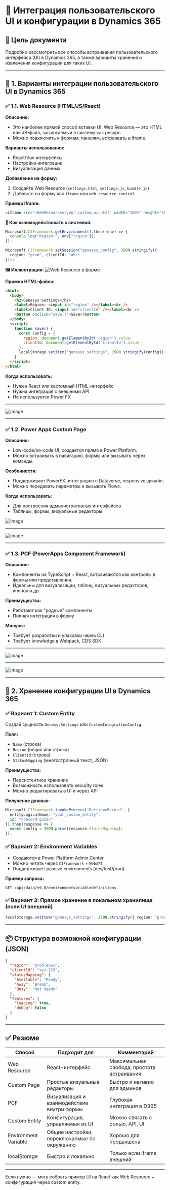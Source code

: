 # 📘 Интеграция пользовательского UI и конфигурации в Dynamics 365

## 🧭 Цель документа

Подробно рассмотреть все способы встраивания пользовательского интерфейса (UI) в Dynamics 365, а также варианты хранения и извлечения конфигурации для таких UI.

---

## 🔷 1. Варианты интеграции пользовательского UI в Dynamics 365

### ✅ 1.1. Web Resource (HTML/JS/React)

**Описание:**

* Это наиболее прямой способ вставки UI. Web Resource — это HTML или JS-файл, загружаемый в систему как ресурс.
* Можно подключить к формам, панелям, встраивать в iframe.

**Варианты использования:**

* React/Vue интерфейсы
* Настройки интеграции
* Визуализация данных

**Добавление на форму:**

1. Создайте Web Resource (`settings.html`, `settings.js`, `bundle.js`)
2. Добавьте на форму как `iframe` или `web resource control`

**Пример iframe:**

```html
<iframe src="/WebResources/your_custom_ui.html" width="100%" height="400px" frameborder="0"></iframe>
```

**🧱 Как взаимодействовать с системой:**

```ts
Microsoft.CIFramework.getEnvironment().then((env) => {
  console.log("Region:", env["region"]);
});

Microsoft.CIFramework.setSession("genesys_config", JSON.stringify({
  region: "prod", clientId: "abc"
}));
```

**🖼 Иллюстрация:**
![Web Resource в форме](https://learn.microsoft.com/en-us/power-apps/maker/model-driven-apps/media/add-webresource/webresource-control.png)

**Пример HTML-файла:**

```html
<html>
  <body>
    <h2>Genesys Settings</h2>
    <label>Region: <input id="region" /></label><br />
    <label>Client ID: <input id="clientId" /></label><br />
    <button onclick="save()">Save</button>
  </body>
  <script>
    function save() {
      const config = {
        region: document.getElementById('region').value,
        clientId: document.getElementById('clientId').value
      };
      localStorage.setItem("genesys_settings", JSON.stringify(config));
    }
  </script>
</html>
```

**Когда использовать:**

* Нужен React или кастомный HTML-интерфейс
* Нужна интеграция с внешними API
* Не используется Power FX

---

![image](https://github.com/user-attachments/assets/3ae9ee59-b1fa-4509-a2e8-9046ec955e1e)

---

### ✅ 1.2. Power Apps Custom Page

**Описание:**

* Low-code/no-code UI, создаётся прямо в Power Platform.
* Можно встраивать в навигацию, формы или вызывать через команды.

**Особенности:**

* Поддерживает PowerFX, интеграцию с Dataverse, responsive-дизайн.
* Можно передавать параметры и вызывать Flows.

**Когда использовать:**

* Для построения административных интерфейсов
* Таблицы, формы, визуальные редакторы

![image](https://github.com/user-attachments/assets/c0787776-fd8a-495c-986b-b0737642109f)

---

![image](https://github.com/user-attachments/assets/a9ad7a30-067c-4780-a630-c9944ca31fe4)

---

### ✅ 1.3. PCF (PowerApps Component Framework)

**Описание:**

* Компоненты на TypeScript + React, встраиваются как контролы в формы или представления.
* Идеальны для визуализации, таблиц, визуальных редакторов, кнопок и др.

**Преимущества:**

* Работают как "родные" компоненты
* Полная интеграция в форму

**Минусы:**

* Требует разработки и упаковки через CLI
* Требует knowledge в Webpack, CDS SDK

---

![image](https://github.com/user-attachments/assets/3383127a-9561-4709-b9bd-4cdc7be17310)

---

![image](https://github.com/user-attachments/assets/96799da3-2de4-45b1-91da-c6589a3a1b10)


---

## 🔷 2. Хранение конфигурации UI в Dynamics 365

### ✅ Вариант 1: Custom Entity

Создай сущность `GenesysSettings` или `CustomIntegrationConfig`.

**Поля:**

* `Name` (строка)
* `Region` (опция или строка)
* `ClientId` (строка)
* `StatusMapping` (многострочный текст, JSON)

**Преимущества:**

* Персистентное хранение
* Возможность использовать security roles
* Можно редактировать в UI и через API

**Получение данных:**

```ts
Microsoft.CIFramework.invokeProcess("RetrieveRecord", {
  entityLogicalName: "your_custom_entity",
  id: "<record-guid>"
}).then(response => {
  const config = JSON.parse(response.StatusMapping);
});
```

### ✅ Вариант 2: Environment Variables

* Создаются в Power Platform Admin Center
* Можно читать через `CIFramework` + `WebAPI`
* Поддерживает разные environments (dev/test/prod)

**Пример запроса:**

```http
GET /api/data/v9.0/environmentvariabledefinitions
```

### ✅ Вариант 3: Прямое хранение в локальном хранилище (если UI внешний)

```ts
localStorage.setItem("genesys_settings", JSON.stringify({ region: "prod-euw1", clientId: "abc123" }));
```

---

## 📦 Структура возможной конфигурации (JSON)

```json
{
  "region": "prod-euw1",
  "clientId": "xyz-123",
  "statusMapping": {
    "Available": "Ready",
    "Away": "Break",
    "Busy": "Not Ready"
  },
  "features": {
    "logging": true,
    "debug": false
  }
}
```

---

## ✅ Резюме

| Способ               | Подходит для                                | Комментарий                                |
| -------------------- | ------------------------------------------- | ------------------------------------------ |
| Web Resource         | React-интерфейс                             | Максимальная свобода, простота встраивания |
| Custom Page          | Простые визуальные редакторы                | Быстро и нативно для админов               |
| PCF                  | Визуализация и взаимодействие внутри формы  | Глубокая интеграция в D365                 |
| Custom Entity        | Конфигурация, управляемая из UI             | Можно связать с ролью, API, UI             |
| Environment Variable | Общие настройки, переключаемые по окружению | Хорошо для продакшена                      |
| localStorage         | Быстро и локально                           | Только если iframe внешний                 |

---

Если нужно — могу собрать пример UI на React как Web Resource + конфигурация через custom entity.
